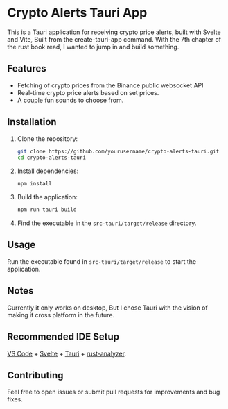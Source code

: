 # Crypto Alerts Tauri App

This is a Tauri application for receiving crypto price alerts, built with Svelte and Vite, Built from the create-tauri-app command. With the 7th chapter of the rust book read, I wanted to jump in and build something.

## Features

- Fetching of crypto prices from the Binance public websocket API
- Real-time crypto price alerts based on set prices.
- A couple fun sounds to choose from.

## Installation

1. Clone the repository:

   ```bash
   git clone https://github.com/yourusername/crypto-alerts-tauri.git
   cd crypto-alerts-tauri
   ```

2. Install dependencies:

   ```bash
   npm install
   ```

3. Build the application:

   ```bash
   npm run tauri build
   ```

4. Find the executable in the `src-tauri/target/release` directory.

## Usage

Run the executable found in `src-tauri/target/release` to start the application.

## Notes

Currently it only works on desktop, But I chose Tauri with the vision of making it cross platform in the future.


## Recommended IDE Setup

[VS Code](https://code.visualstudio.com/) + [Svelte](https://marketplace.visualstudio.com/items?itemName=svelte.svelte-vscode) + [Tauri](https://marketplace.visualstudio.com/items?itemName=tauri-apps.tauri-vscode) + [rust-analyzer](https://marketplace.visualstudio.com/items?itemName=rust-lang.rust-analyzer).

## Contributing

Feel free to open issues or submit pull requests for improvements and bug fixes.
